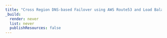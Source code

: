 ```yaml
---
title: "Cross Region DNS-based Failover using AWS Route53 and Load Balancer"
_build:
  render: never
  list: never
  publishResources: false
---
```


